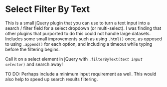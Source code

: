 # Select Filter By Text
This is a small jQuery plugin that you can use to turn a text input into a search / filter field for a select dropdown (or multi-select). I was finding that other plugins that purported to do this could not handle large datasets. Includes some small improvements such as using <code>.html()</code> once, as opposed to using <code>.append()</code> for each option, and including a timeout while typing before the filtering begins. 

Call it on a select element in jQuery with <code>.filterByText(<i>text input selector</i>)</code> and search away!

TO DO: Perhaps include a minimum input requirement as well. This would also help to speed up search results filtering.
